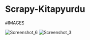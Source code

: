 # Scrapy-Kitapyurdu

#IMAGES

![Screenshot_6](https://user-images.githubusercontent.com/86996274/170364884-9ad0b31c-d3a3-47b7-86bd-528f0e1e132d.png)
![Screenshot_3](https://user-images.githubusercontent.com/86996274/170364892-fb3396df-0ab1-43f7-96c0-9466647d9103.png)
